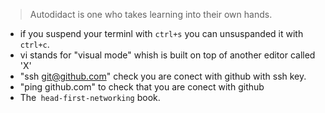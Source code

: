 > Autodidact is one who takes learning into their own hands.
* if you suspend your terminl with `ctrl+s` you can unsuspanded it with `ctrl+c`.
* vi stands for "visual mode" whish is built on top of another editor called 'X'
* "ssh git@github.com" check you are conect with github with ssh key.
* "ping github.com" to check that you are conect with github
* The` head-first-networking` book.

